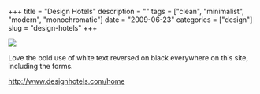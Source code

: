 +++
title = "Design Hotels"
description = ""
tags = ["clean", "minimalist", "modern", "monochromatic"]
date = "2009-06-23"
categories = ["design"]
slug = "design-hotels"
+++


 

  <div id="screens-thumbs" class="clearfix">
    <div class="txt-center" id="design-submission"><a href="http://www.designhotels.com/home"><img id='bluga-thumbnail-1772' class='bluga-thumbnail large' src='/media/bluga/
wt4a40ef22423eb.jpg'/></a></div>  
  </div>   
<p>Love the bold use of white text reversed on black everywhere on this site, including the forms. </p>
<p><a href="http://www.designhotels.com/home">http://www.designhotels.com/home</a></p>




